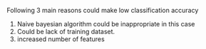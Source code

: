Following 3 main reasons could make low classification accuracy
1. Naive bayesian algorithm could be inappropriate in this case
2. Could be lack of training dataset.
3. increased number of features
